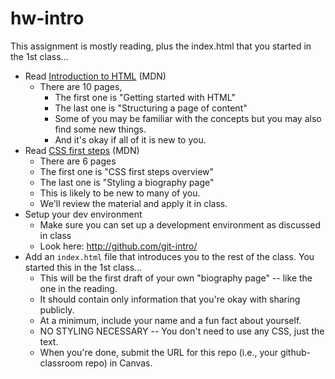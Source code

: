 # hw-intro

This assignment is mostly reading, plus the index.html that you started in the 1st class...

* Read [Introduction to HTML](https://developer.mozilla.org/en-US/docs/Learn/HTML/Introduction_to_HTML) (MDN)
  * There are 10 pages, 
    * The first one is "Getting started with HTML" 
    * The last one is "Structuring a page of content"
    * Some of you may be familiar with the concepts but you may also find some new things.
    * And it's okay if all of it is new to you.
* Read [CSS first steps](https://developer.mozilla.org/en-US/docs/Learn/CSS/First_steps) (MDN)
  * There are 6 pages
  * The first one is "CSS first steps overview"
  * The last one is "Styling a biography page"
  * This is likely to be new to many of you.
  * We'll review the material and apply it in class.
* Setup your dev environment
  * Make sure you can set up a development environment as discussed in class
  * Look here: http://github.com/git-intro/
* Add an `index.html` file that introduces you to the rest of the class. You started this in the 1st class...
  * This will be the first draft of your own "biography page" -- like the one in the reading.
  * It should contain only information that you're okay with sharing publicly.
  * At a minimum, include your name and a fun fact about yourself.
  * NO STYLING NECESSARY -- You don't need to use any CSS, just the text.
  * When you're done, submit the URL for this repo (i.e., your github-classroom repo) in Canvas.

